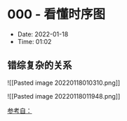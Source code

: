 # 000 - 看懂时序图


- Date: 2022-01-18
- Time:  01:02

## 错综复杂的关系


![[Pasted image 20220118010310.png]]

![[Pasted image 20220118011948.png]]





[参考自：](https://design-patterns.readthedocs.io/zh_CN/latest/read_uml.html#)